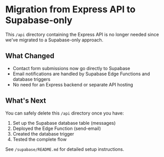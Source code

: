 # Migration from Express API to Supabase-only

This `/api` directory containing the Express API is no longer needed since we've migrated to a Supabase-only approach.

## What Changed

- Contact form submissions now go directly to Supabase
- Email notifications are handled by Supabase Edge Functions and database triggers
- No need for an Express backend or separate API hosting

## What's Next

You can safely delete this `/api` directory once you have:

1. Set up the Supabase database table (messages)
2. Deployed the Edge Function (send-email)
3. Created the database trigger
4. Tested the complete flow

See `/supabase/README.md` for detailed setup instructions. 